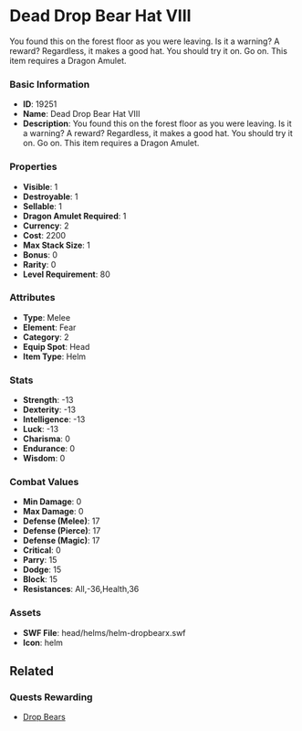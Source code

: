 # Dead Drop Bear Hat VIII

You found this on the forest floor as you were leaving. Is it a warning? A reward? Regardless, it makes a good hat. You should try it on. Go on. This item requires a Dragon Amulet.

### Basic Information

- **ID**: 19251
- **Name**: Dead Drop Bear Hat VIII
- **Description**: You found this on the forest floor as you were leaving. Is it a warning? A reward? Regardless, it makes a good hat. You should try it on. Go on. This item requires a Dragon Amulet.

### Properties

- **Visible**: 1
- **Destroyable**: 1
- **Sellable**: 1
- **Dragon Amulet Required**: 1
- **Currency**: 2
- **Cost**: 2200
- **Max Stack Size**: 1
- **Bonus**: 0
- **Rarity**: 0
- **Level Requirement**: 80

### Attributes

- **Type**: Melee
- **Element**: Fear
- **Category**: 2
- **Equip Spot**: Head
- **Item Type**: Helm

### Stats

- **Strength**: -13
- **Dexterity**: -13
- **Intelligence**: -13
- **Luck**: -13
- **Charisma**: 0
- **Endurance**: 0
- **Wisdom**: 0

### Combat Values

- **Min Damage**: 0
- **Max Damage**: 0
- **Defense (Melee)**: 17
- **Defense (Pierce)**: 17
- **Defense (Magic)**: 17
- **Critical**: 0
- **Parry**: 15
- **Dodge**: 15
- **Block**: 15
- **Resistances**: All,-36,Health,36

### Assets

- **SWF File**: head/helms/helm-dropbearx.swf
- **Icon**: helm

## Related

### Quests Rewarding

- [Drop Bears](../quests/1659-drop-bears.md)

